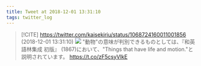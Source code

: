 ```yaml
---
title: Tweet at 2018-12-01 13:31:10
tags: twitter_log
---
```


> [!CITE] https://twitter.com/kaisekiriu/status/1068724160011001856 (2018-12-01 13:31:10)
> ![](https://twitter.com/kaisekiriu/status/1068724160011001856)
> "動物"の意味が判別できるものとしては、『和英語林集成 初版』 (1867)において、"Things that have life and motion."と説明されています。
> https://t.co/zF5csyVlkE
